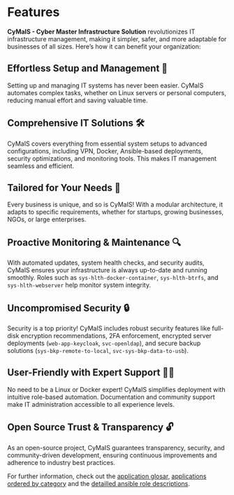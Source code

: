 # Features

**CyMaIS - Cyber Master Infrastructure Solution** revolutionizes IT infrastructure management, making it simpler, safer, and more adaptable for businesses of all sizes. Here’s how it can benefit your organization:

## Effortless Setup and Management 🚀
Setting up and managing IT systems has never been easier. CyMaIS automates complex tasks, whether on Linux servers or personal computers, reducing manual effort and saving valuable time.

## Comprehensive IT Solutions 🛠️
CyMaIS covers everything from essential system setups to advanced configurations, including VPN, Docker, Ansible-based deployments, security optimizations, and monitoring tools. This makes IT management seamless and efficient.

## Tailored for Your Needs 🎯
Every business is unique, and so is CyMaIS! With a modular architecture, it adapts to specific requirements, whether for startups, growing businesses, NGOs, or large enterprises.

## Proactive Monitoring & Maintenance 🔍
With automated updates, system health checks, and security audits, CyMaIS ensures your infrastructure is always up-to-date and running smoothly. Roles such as `sys-hlth-docker-container`, `sys-hlth-btrfs`, and `sys-hlth-webserver` help monitor system integrity.

## Uncompromised Security 🔒
Security is a top priority! CyMaIS includes robust security features like full-disk encryption recommendations, 2FA enforcement, encrypted server deployments (`web-app-keycloak`, `svc-openldap`), and secure backup solutions (`sys-bkp-remote-to-local`, `svc-sys-bkp-data-to-usb`).

## User-Friendly with Expert Support 👩‍💻
No need to be a Linux or Docker expert! CyMaIS simplifies deployment with intuitive role-based automation. Documentation and community support make IT administration accessible to all experience levels.

## Open Source Trust & Transparency 🔓
As an open-source project, CyMaIS guarantees transparency, security, and community-driven development, ensuring continuous improvements and adherence to industry best practices.

For further information, check out the [application glosar](roles/application_glosar), [applications ordered by category](roles/application_categories) and the [detailled ansible role descriptions](roles/ansible_role_glosar).
